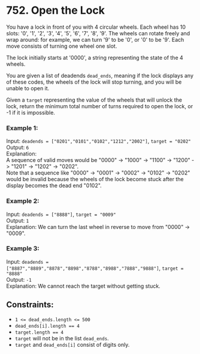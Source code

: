# 752. Open the Lock

You have a lock in front of you with 4 circular wheels. Each wheel has 10 slots: '0', '1', '2', '3', '4', '5', '6', '7', '8', '9'. The wheels can rotate freely and wrap around: for example, we can turn '9' to be '0', or '0' to be '9'. Each move consists of turning one wheel one slot.

The lock initially starts at '0000', a string representing the state of the 4 wheels.

You are given a list of deadends `dead_ends`, meaning if the lock displays any of these codes, the wheels of the lock will stop turning, and you will be unable to open it.

Given a `target` representing the value of the wheels that will unlock the lock, return the minimum total number of turns required to open the lock, or -1 if it is impossible.

### Example 1:

Input: `deadends = ["0201","0101","0102","1212","2002"]`, `target = "0202"`  
Output: `6`  
Explanation:  
A sequence of valid moves would be "0000" -> "1000" -> "1100" -> "1200" -> "1201" -> "1202" -> "0202".  
Note that a sequence like "0000" -> "0001" -> "0002" -> "0102" -> "0202" would be invalid because the wheels of the lock become stuck after the display becomes the dead end "0102".

### Example 2:

Input: `deadends = ["8888"]`, `target = "0009"`  
Output: `1`  
Explanation: We can turn the last wheel in reverse to move from "0000" -> "0009".

### Example 3:

Input: `deadends = ["8887","8889","8878","8898","8788","8988","7888","9888"]`, `target = "8888"`  
Output: `-1`  
Explanation: We cannot reach the target without getting stuck.

## Constraints:

- `1 <= dead_ends.length <= 500`
- `dead_ends[i].length == 4`
- `target.length == 4`
- `target` will not be in the list `dead_ends`.
- `target` and `dead_ends[i]` consist of digits only.
